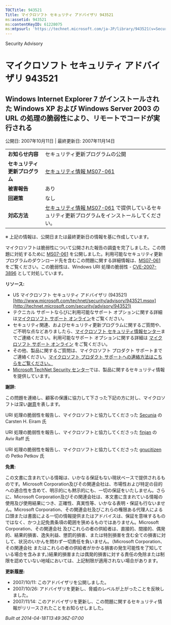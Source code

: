 ```yaml
---
TOCTitle: 943521
Title: マイクロソフト セキュリティ アドバイザリ 943521
ms:assetid: 943521
ms:contentKeyID: 61228075
ms:mtpsurl: 'https://technet.microsoft.com/ja-JP/library/943521(v=Security.10)'
---
```


Security Advisory

マイクロソフト セキュリティ アドバイザリ 943521
===============================================

Windows Internet Explorer 7 がインストールされた Windows XP および Windows Server 2003 の URL の処理の脆弱性により、リモートでコードが実行される
------------------------------------------------------------------------------------------------------------------------------------------------

公開日: 2007年10月11日 | 最終更新日: 2007年11月14日

|                                |                                                                                                                                                           |
|--------------------------------|-----------------------------------------------------------------------------------------------------------------------------------------------------------|
| **お知らせ内容**               | セキュリティ更新プログラムの公開                                                                                                                          |
| **セキュリティ更新プログラム** | [セキュリティ情報 MS07-061](http://technet.microsoft.com/security/bulletin/ms07-061)                                                                      |
| **被害報告**                   | あり                                                                                                                                                      |
| **回避策**                     | なし                                                                                                                                                      |
| **対応方法**                   | [セキュリティ情報 MS07-061](http://technet.microsoft.com/security/bulletin/ms07-061) で提供しているセキュリティ更新プログラムをインストールしてください。 |

※ 上記の情報は、公開日または最終更新日の情報を基に作成しています。

マイクロソフトは脆弱性について公開された報告の調査を完了しました。この問題に対処するために [MS07-061](http://technet.microsoft.com/security/bulletin/ms07-061) を公開しました。利用可能なセキュリティ更新プログラムのダウンロード先を含むこの問題に関する詳細情報は、[MS07-061](http://technet.microsoft.com/security/bulletin/ms07-061) をご覧ください。この脆弱性は、Windows URI 処理の脆弱性 - [CVE-2007-3896](http://cve.mitre.org/cgi-bin/cvename.cgi?name=cve-2007-3896) として対処しています。

**リソース:**

-   US マイクロソフト セキュリティ アドバイザリ (943521) [http://www.microsoft.com/technet/security/advisory/943521.mspx](http://technet.microsoft.com/security/advisory/943521)
-   テクニカル サポートならびに利用可能なサポート オプションに関する詳細は[マイクロソフト サポート オンライン](http://support.microsoft.com/)をご覧ください。
-   セキュリティ関連、およびセキュリティ更新プログラムに関するご質問や、ご不明な点などありましたら、[マイクロソフト セキュリティ情報センター](http://www.microsoft.com/japan/security/sicinfo.mspx)までご連絡ください。利用可能なサポート オプションに関する詳細は [マイクロソフト サポート オンライン](http://support.microsoft.com/) をご覧ください。
-   その他、製品に関するご質問は、マイクロソフト プロダクト サポートまでご連絡ください。[マイクロソフト プロダクト サポートへの連絡方法はこちらをご覧ください。](http://support.microsoft.com/select/?target=assistance)
-   [Microsoft TechNet Security センター](http://technet.microsoft.com/ja-jp/security/default.aspx)では、製品に関するセキュリティ情報を提供しています。

**謝辞:**

この問題を連絡し、顧客の保護に協力して下さった下記の方に対し、マイクロソフトは深い[謝意](http://technet.microsoft.com/security/bulletin/policy)を表します。

URI 処理の脆弱性を報告し、マイクロソフトと協力してくださった [Secunia](http://secunia.com/) の Carsten H. Eiram 氏

URI 処理の脆弱性を報告し、マイクロソフトと協力してくださった [finjan](http://www.finjan.com/) の Aviv Raff 氏

URI 処理の脆弱性を報告し、マイクロソフトと協力してくださった [gnucitizen](http://www.gnucitizen.org/) の Petko Petkov 氏

**免責:**

この文書に含まれている情報は、いかなる保証もない現状ベースで提供されるものです。Microsoft Corporation及びその関連会社は、市場性および特定の目的への適合性を含めて、明示的にも黙示的にも、一切の保証をいたしません。さらに、Microsoft Corporation及びその関連会社は、本文書に含まれている情報の使用及び使用結果につき、正確性、真実性等、いかなる表明・保証も行ないません。Microsoft Corporation、その関連会社及びこれらの権限ある代理人による口頭または書面による一切の情報提供またはアドバイスは、保証を意味するものではなく、かつ上記免責条項の範囲を狭めるものではありません。Microsoft Corporation、その関連会社 及びこれらの者の供給者は、直接的、間接的、偶発的、結果的損害、逸失利益、懲罰的損害、または特別損害を含む全ての損害に対して、状況のいかんを問わず一切責任を負いません。（Microsoft Corporation、その関連会社 またはこれらの者の供給者がかかる損害の発生可能性を了知している場合を含みます。)結果的損害または偶発的損害に対する責任の免除または制限を認めていない地域においては、上記制限が適用されない場合があります。

**更新履歴:**

-   2007/10/11: このアドバイザリを公開しました。
-   2007/10/26: アドバイザリを更新し、脅威のレベルが上がったことを反映しました。
-   2007/11/14: このアドバイザリを更新し、この問題に関するセキュリティ情報がリリースされたことをお知らせしました。

*Built at 2014-04-18T13:49:36Z-07:00*
